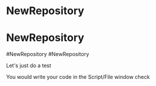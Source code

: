 # NewRepository
# NewRepository
#NewRepository
#NewRepository


Let's just do a test 

You would write your code in the Script/File window 
check

